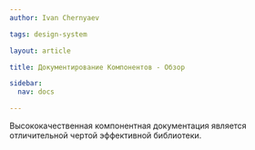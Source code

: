 ```yaml
---
author: Ivan Chernyaev

tags: design-system

layout: article

title: Документирование Компонентов - Обзор

sidebar:
  nav: docs

---
```


Высококачественная компонентная документация является отличительной чертой эффективной библиотеки. 

